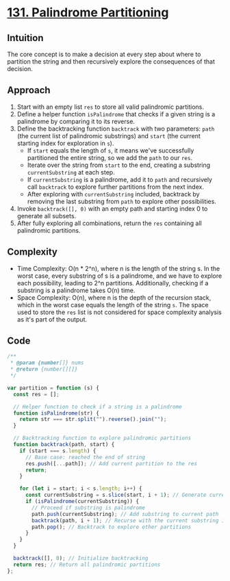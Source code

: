 # [131. Palindrome Partitioning](https://leetcode.com/problems/palindrome-partitioning/description/)

## Intuition

The core concept is to make a decision at every step about where to partition the string and then recursively explore the consequences of that decision.

## Approach

1. Start with an empty list `res` to store all valid palindromic partitions.
2. Define a helper function `isPalindrome` that checks if a given string is a palindrome by comparing it to its reverse.
3. Define the backtracking function `backtrack` with two parameters: `path` (the current list of palindromic substrings) and `start` (the current starting index for exploration in `s`).
   - If `start` equals the length of `s`, it means we've successfully partitioned the entire string, so we add the `path` to our `res`.
   - Iterate over the string from `start` to the end, creating a substring `currentSubstring` at each step.
   - If `currentSubstring` is a palindrome, add it to `path` and recursively call `backtrack` to explore further partitions from the next index.
   - After exploring with `currentSubstring` included, backtrack by removing the last substring from `path` to explore other possibilities.
4. Invoke `backtrack([], 0)` with an empty path and starting index 0 to generate all subsets.
5. After fully exploring all combinations, return the `res` containing all palindromic partitions.
## Complexity

- Time Complexity: O(n * 2^n), where n is the length of the string s. In the worst case, every substring of s is a palindrome, and we have to explore each possibility, leading to 2^n partitions. Additionally, checking if a substring is a palindrome takes O(n) time.
- Space Complexity: O(n), where n is the depth of the recursion stack, which in the worst case equals the length of the string `s`. The space used to store the `res` list is not considered for space complexity analysis as it's part of the output.

## Code

```javascript
/**
 * @param {number[]} nums
 * @return {number[][]}
 */

var partition = function (s) {
  const res = [];

  // Helper function to check if a string is a palindrome
  function isPalindrome(str) {
    return str === str.split("").reverse().join("");
  }

  // Backtracking function to explore palindromic partitions
  function backtrack(path, start) {
    if (start === s.length) {
      // Base case: reached the end of string
      res.push([...path]); // Add current partition to the res
      return;
    }

    for (let i = start; i < s.length; i++) {
      const currentSubstring = s.slice(start, i + 1); // Generate current substring
      if (isPalindrome(currentSubstring)) {
        // Proceed if substring is palindrome
        path.push(currentSubstring); // Add substring to current path
        backtrack(path, i + 1); // Recurse with the current substring included
        path.pop(); // Backtrack to explore other partitions
      }
    }
  }

  backtrack([], 0); // Initialize backtracking
  return res; // Return all palindromic partitions
};
```
